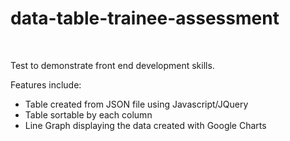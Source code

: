 # data-table-trainee-assessment
<br>

Test to demonstrate front end development skills. 

Features include: 

* Table created from JSON file using Javascript/JQuery
* Table sortable by each column
* Line Graph displaying the data created with Google Charts
